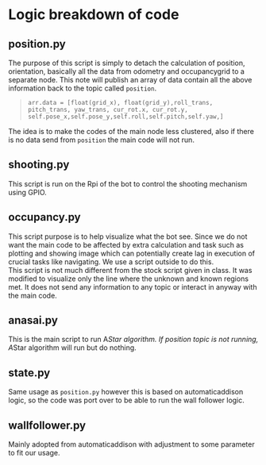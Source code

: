 # Logic breakdown of code
  
## position.py
The purpose of this script is simply to detach the calculation of position, orientation, basically all the data from odometry and occupancygrid to a separate node. This note will publish an array of data contain all the above information back to the topic called `position`.
> `arr.data = [float(grid_x), float(grid_y),roll_trans, pitch_trans, yaw_trans, cur_rot.x, cur_rot.y, self.pose_x,self.pose_y,self.roll,self.pitch,self.yaw,]`
  
The idea is to make the codes of the main node less clustered, also if there is no data send from `position` the main code will not run.

## shooting.py
This script is run on the Rpi of the bot to control the shooting mechanism using GPIO.

## occupancy.py
This script purpose is to help visualize what the bot see. Since we do not want the main code to be affected by extra calculation and task such as plotting and showing image which can potentially create lag in execution of crucial tasks like navigating. We use a script outside to do this.  
This script is not much different from the stock script given in class. It was modified to visualize only the line where the unknown and known regions met. It does not send any information to any topic or interact in anyway with the main code.

## anasai.py
This is the main script to run A*Star algorithm. If position topic is not running, A*Star algorithm will run but do nothing.

## state.py
Same usage as `position.py` however this is based on automaticaddison logic, so the code was port over to be able to run the wall follower logic.

## wallfollower.py
Mainly adopted from automaticaddison with adjustment to some parameter to fit our usage.



